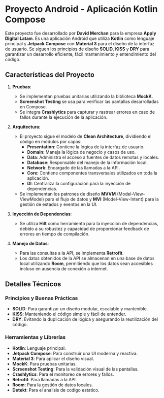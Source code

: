 
# Proyecto Android - Aplicación Kotlin Compose

Este proyecto fue desarrollado por **David Merchan** para la empresa **Apply Digital Latam**. Es una aplicación Android que utiliza **Kotlin** como lenguaje principal y **Jetpack Compose** con **Material 3** para el diseño de la interfaz de usuario. Se siguen los principios de diseño **SOLID**, **KISS** y **DRY** para garantizar un desarrollo eficiente, fácil mantenimiento y entendimiento del código.

## Características del Proyecto

1. **Pruebas**:
    - Se implementan pruebas unitarias utilizando la biblioteca **MockK**.
    - **Screenshot Testing** se usa para verificar las pantallas desarrolladas en Compose.
    - Se integra **Crashlytics** para capturar y rastrear errores en caso de fallos durante la ejecución de la aplicación.

2. **Arquitectura**:
    - El proyecto sigue el modelo de **Clean Architecture**, dividiendo el código en módulos por capas:
        - **Presentation**: Contiene la lógica de la interfaz de usuario.
        - **Domain**: Maneja la lógica de negocio y casos de uso.
        - **Data**: Administra el acceso a fuentes de datos remotas y locales.
        - **Database**: Responsable del manejo de la información local.
        - **Network**: Encargado de las llamadas a la API.
        - **Core**: Contiene componentes transversales utilizados en toda la aplicación.
        - **DI**: Centraliza la configuración para la inyección de dependencias.
    - Se implementan los patrones de diseño **MVVM** (Model-View-ViewModel) para el flujo de datos y **MVI** (Model-View-Intent) para la gestión de estados y eventos en la UI.

3. **Inyección de Dependencias**:
    - Se utiliza **Hilt** como herramienta para la inyección de dependencias, debido a su robustez y capacidad de proporcionar feedback de errores en tiempo de compilación.

4. **Manejo de Datos**:
    - Para las consultas a la API, se implementa **Retrofit**.
    - Los datos obtenidos de la API se almacenan en una base de datos local utilizando **Room**, permitiendo que los datos sean accesibles incluso en ausencia de conexión a internet.

## Detalles Técnicos

### Principios y Buenas Prácticas
- **SOLID**: Para garantizar un diseño modular, escalable y mantenible.
- **KISS**: Manteniendo el código simple y fácil de entender.
- **DRY**: Evitando la duplicación de lógica y asegurando la reutilización del código.

### Herramientas y Librerías
- **Kotlin**: Lenguaje principal.
- **Jetpack Compose**: Para construir una UI moderna y reactiva.
- **Material 3**: Para aplicar el diseño visual.
- **MockK**: Para pruebas unitarias.
- **Screenshot Testing**: Para la validación visual de las pantallas.
- **Crashlytics**: Para el monitoreo de errores y fallos.
- **Retrofit**: Para llamadas a la API.
- **Room**: Para la gestión de datos locales.
- **Detekt**: Para el analisis de codigo estatico.
